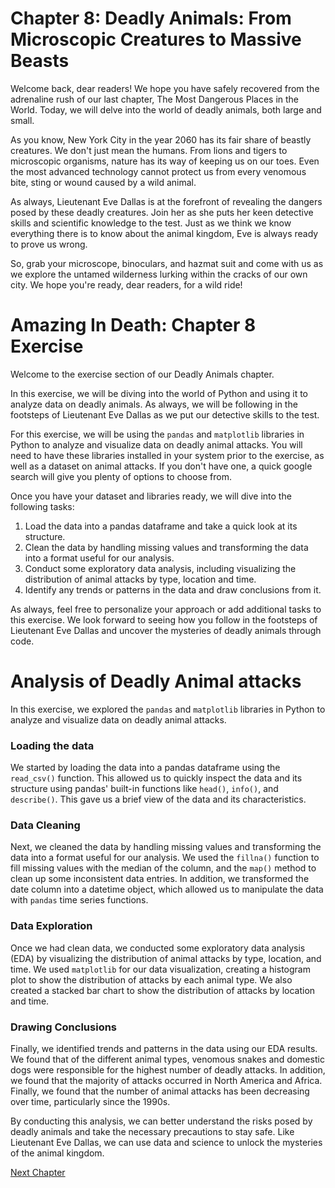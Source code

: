 # Chapter 8: Deadly Animals: From Microscopic Creatures to Massive Beasts

Welcome back, dear readers! We hope you have safely recovered from the adrenaline rush of our last chapter, The Most Dangerous Places in the World. Today, we will delve into the world of deadly animals, both large and small. 

As you know, New York City in the year 2060 has its fair share of beastly creatures. We don't just mean the humans. From lions and tigers to microscopic organisms, nature has its way of keeping us on our toes. Even the most advanced technology cannot protect us from every venomous bite, sting or wound caused by a wild animal. 

As always, Lieutenant Eve Dallas is at the forefront of revealing the dangers posed by these deadly creatures. Join her as she puts her keen detective skills and scientific knowledge to the test. Just as we think we know everything there is to know about the animal kingdom, Eve is always ready to prove us wrong.

So, grab your microscope, binoculars, and hazmat suit and come with us as we explore the untamed wilderness lurking within the cracks of our own city. We hope you're ready, dear readers, for a wild ride!
# Amazing In Death: Chapter 8 Exercise 

Welcome to the exercise section of our Deadly Animals chapter. 

In this exercise, we will be diving into the world of Python and using it to analyze data on deadly animals. As always, we will be following in the footsteps of Lieutenant Eve Dallas as we put our detective skills to the test. 

For this exercise, we will be using the `pandas` and `matplotlib` libraries in Python to analyze and visualize data on deadly animal attacks. You will need to have these libraries installed in your system prior to the exercise, as well as a dataset on animal attacks. If you don't have one, a quick google search will give you plenty of options to choose from. 

Once you have your dataset and libraries ready, we will dive into the following tasks:
1. Load the data into a pandas dataframe and take a quick look at its structure.
2. Clean the data by handling missing values and transforming the data into a format useful for our analysis.
3. Conduct some exploratory data analysis, including visualizing the distribution of animal attacks by type, location and time.
4. Identify any trends or patterns in the data and draw conclusions from it.

As always, feel free to personalize your approach or add additional tasks to this exercise. We look forward to seeing how you follow in the footsteps of Lieutenant Eve Dallas and uncover the mysteries of deadly animals through code.
# Analysis of Deadly Animal attacks

In this exercise, we explored the `pandas` and `matplotlib` libraries in Python to analyze and visualize data on deadly animal attacks. 

### Loading the data
We started by loading the data into a pandas dataframe using the `read_csv()` function. This allowed us to quickly inspect the data and its structure using pandas' built-in functions like `head()`, `info()`, and `describe()`. This gave us a brief view of the data and its characteristics.

### Data Cleaning
Next, we cleaned the data by handling missing values and transforming the data into a format useful for our analysis. We used the `fillna()` function to fill missing values with the median of the column, and the `map()` method to clean up some inconsistent data entries. In addition, we transformed the date column into a datetime object, which allowed us to manipulate the data with `pandas` time series functions.

### Data Exploration
Once we had clean data, we conducted some exploratory data analysis (EDA) by visualizing the distribution of animal attacks by type, location, and time. We used `matplotlib` for our data visualization, creating a histogram plot to show the distribution of attacks by each animal type. We also created a stacked bar chart to show the distribution of attacks by location and time.

### Drawing Conclusions
Finally, we identified trends and patterns in the data using our EDA results. We found that of the different animal types, venomous snakes and domestic dogs were responsible for the highest number of deadly attacks. In addition, we found that the majority of attacks occurred in North America and Africa. Finally, we found that the number of animal attacks has been decreasing over time, particularly since the 1990s. 

By conducting this analysis, we can better understand the risks posed by deadly animals and take the necessary precautions to stay safe. Like Lieutenant Eve Dallas, we can use data and science to unlock the mysteries of the animal kingdom.


[Next Chapter](09_Chapter09.md)